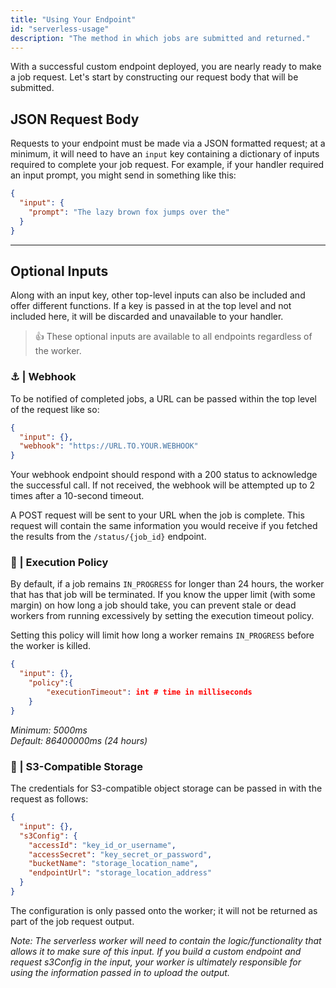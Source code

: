 ```yaml
---
title: "Using Your Endpoint"
id: "serverless-usage"
description: "The method in which jobs are submitted and returned."
---
```


With a successful custom endpoint deployed, you are nearly ready to make a job request. Let's start by constructing our request body that will be submitted.

## JSON Request Body

Requests to your endpoint must be made via a JSON formatted request; at a minimum, it will need to have an `input` key containing a dictionary of inputs required to complete your job request. For example, if your handler required an input prompt, you might send in something like this:

```json
{
  "input": {
    "prompt": "The lazy brown fox jumps over the"
  }
}
```

---

## Optional Inputs

Along with an input key, other top-level inputs can also be included and offer different functions. If a key is passed in at the top level and not included here, it will be discarded and unavailable to your handler.

> 👍 These optional inputs are available to all endpoints regardless of the worker.

### ⚓ | Webhook

To be notified of completed jobs, a URL can be passed within the top level of the request like so:

```json
{
  "input": {},
  "webhook": "https://URL.TO.YOUR.WEBHOOK"
}
```

Your webhook endpoint should respond with a 200 status to acknowledge the successful call. If not received, the webhook will be attempted up to 2 times after a 10-second timeout.

A POST request will be sent to your URL when the job is complete. This request will contain the same information you would receive if you fetched the results from the `/status/{job_id}` endpoint.

### 📜 | Execution Policy

By default, if a job remains `IN_PROGRESS` for longer than 24 hours, the worker that has that job will be terminated. If you know the upper limit (with some margin) on how long a job should take, you can prevent stale or dead workers from running excessively by setting the execution timeout policy.

Setting this policy will limit how long a worker remains `IN_PROGRESS` before the worker is killed.

```json
{
  "input": {},
	"policy":{
    	"executionTimeout": int # time in milliseconds
  	}
}
```

_Minimum: 5000ms\
Default: 86400000ms (24 hours)_

### 💾 | S3-Compatible Storage

The credentials for S3-compatible object storage can be passed in with the request as follows:

```json
{
  "input": {},
  "s3Config": {
    "accessId": "key_id_or_username",
    "accessSecret": "key_secret_or_password",
    "bucketName": "storage_location_name",
    "endpointUrl": "storage_location_address"
  }
}
```

The configuration is only passed onto the worker; it will not be returned as part of the job request output.

_Note: The serverless worker will need to contain the logic/functionality that allows it to make sure of this input. If you build a custom endpoint and request s3Config in the input, your worker is ultimately responsible for using the information passed in to upload the output._
